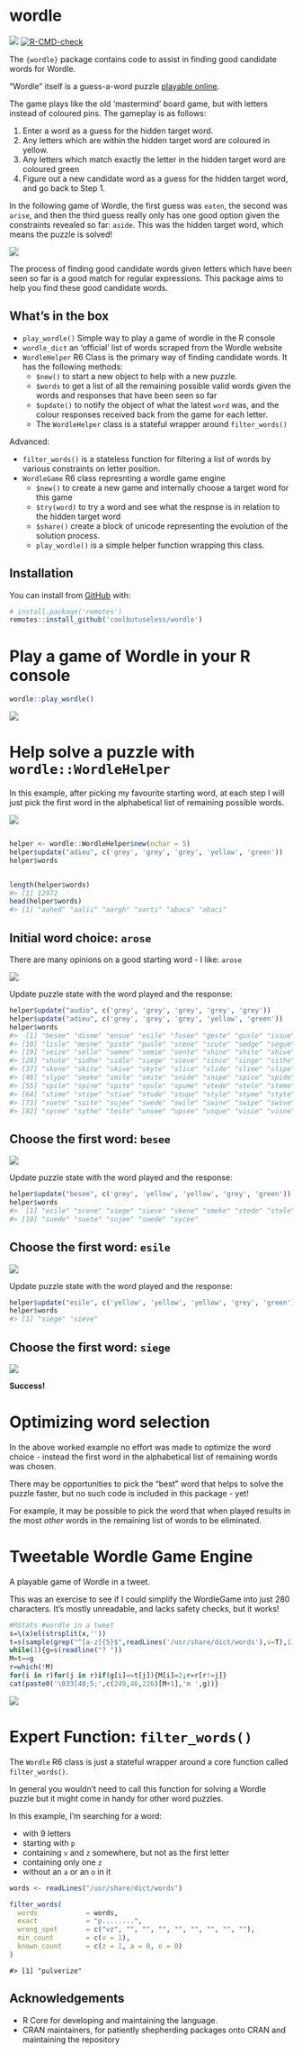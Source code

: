 
<!-- README.md is generated from README.Rmd. Please edit that file -->

# wordle

<!-- badges: start -->

![](https://img.shields.io/badge/cool-useless-green.svg)
[![R-CMD-check](https://github.com/coolbutuseless/wordle/workflows/R-CMD-check/badge.svg)](https://github.com/coolbutuseless/wordle/actions)
<!-- badges: end -->

The `{wordle}` package contains code to assist in finding good candidate
words for Wordle.

“Wordle” itself is a guess-a-word puzzle [playable
online](https://www.powerlanguage.co.uk/wordle/).

The game plays like the old ‘mastermind’ board game, but with letters
instead of coloured pins. The gameplay is as follows:

1.  Enter a word as a guess for the hidden target word.
2.  Any letters which are within the hidden target word are coloured in
    yellow.
3.  Any letters which match exactly the letter in the hidden target word
    are coloured green
4.  Figure out a new candidate word as a guess for the hidden target
    word, and go back to Step 1.

In the following game of Wordle, the first guess was `eaten`, the second
was `arise`, and then the third guess really only has one good option
given the constraints revealed so far: `aside`. This was the hidden
target word, which means the puzzle is solved!

<img src="man/figures/eg.png" />

The process of finding good candidate words given letters which have
been seen so far is a good match for regular expressions. This package
aims to help you find these good candidate words.

## What’s in the box

-   `play_wordle()` Simple way to play a game of wordle in the R console
-   `wordle_dict` an ‘official’ list of words scraped from the Wordle
    website
-   `WordleHelper` R6 Class is the primary way of finding candidate
    words. It has the following methods:
    -   `$new()` to start a new object to help with a new puzzle.
    -   `$words` to get a list of all the remaining possible valid words
        given the words and responses that have been seen so far
    -   `$update()` to notify the object of what the latest `word` was,
        and the colour responses received back from the game for each
        letter.
    -   The `WordleHelper` class is a stateful wrapper around
        `filter_words()`

Advanced:

-   `filter_words()` is a stateless function for filtering a list of
    words by various constraints on letter position.
-   `WordleGame` R6 class represnting a wordle game engine
    -   `$new()` to create a new game and internally choose a target
        word for this game
    -   `$try(word)` to try a word and see what the respnse is in
        relation to the hidden target word
    -   `$share()` create a block of unicode representing the evolution
        of the solution process.
    -   `play_wordle()` is a simple helper function wrapping this class.

## Installation

You can install from [GitHub](https://github.com/coolbutuseless/wordle)
with:

``` r
# install.package('remotes')
remotes::install_github('coolbutuseless/wordle')
```

# Play a game of Wordle in your R console

``` r
wordle::play_wordle()
```

<img src="man/figures/game.png" />

# Help solve a puzzle with `wordle::WordleHelper`

In this example, after picking my favourite starting word, at each step
I will just pick the first word in the alphabetical list of remaining
possible words.

<img src="man/figures/00.png" />

``` r

helper <- wordle::WordleHelper$new(nchar = 5)
helper$update("adieu", c('grey', 'grey', 'grey', 'yellow', 'green'))
helper$words


length(helper$words)
#> [1] 12972
head(helper$words)
#> [1] "aahed" "aalii" "aargh" "aarti" "abaca" "abaci"
```

## Initial word choice: `arose`

There are many opinions on a good starting word - I like: `arose`

<img src="man/figures/01.png" />

Update puzzle state with the word played and the response:

``` r
helper$update("audio", c('grey', 'grey', 'grey', 'grey', 'grey'))
helper$update("adieu", c('grey', 'grey', 'grey', 'yellow', 'green'))
helper$words
#>  [1] "besee" "disme" "ensue" "esile" "fusee" "geste" "gusle" "issue" "istle"
#> [10] "lisle" "mesne" "piste" "pusle" "scene" "scute" "sedge" "segue" "seine"
#> [19] "seize" "selle" "semee" "semie" "sente" "shine" "shite" "shive" "shule"
#> [28] "shute" "sidhe" "sidle" "siege" "sieve" "since" "singe" "sithe" "sixte"
#> [37] "skene" "skite" "skive" "skyte" "slice" "slide" "slime" "slipe" "slive"
#> [46] "slype" "smeke" "smile" "smite" "snide" "snipe" "spice" "spide" "spike"
#> [55] "spile" "spine" "spite" "spule" "spume" "stede" "stele" "steme" "stile"
#> [64] "stime" "stipe" "stive" "stude" "stupe" "style" "styme" "styte" "suede"
#> [73] "suete" "suite" "sujee" "swede" "swile" "swine" "swipe" "swive" "sybbe"
#> [82] "sycee" "sythe" "teste" "unsee" "upsee" "usque" "visie" "visne"
```

## Choose the first word: `besee`

<img src="man/figures/02.png" />

Update puzzle state with the word played and the response:

``` r
helper$update("besee", c('grey', 'yellow', 'yellow', 'grey', 'green'))
helper$words
#>  [1] "esile" "scene" "siege" "sieve" "skene" "smeke" "stede" "stele" "steme"
#> [10] "suede" "suete" "sujee" "swede" "sycee"
```

## Choose the first word: `esile`

<img src="man/figures/03.png" />

Update puzzle state with the word played and the response:

``` r
helper$update("esile", c('yellow', 'yellow', 'yellow', 'grey', 'green'))
helper$words
#> [1] "siege" "sieve"
```

## Choose the first word: `siege`

<img src="man/figures/04.png" />

**Success!**

# Optimizing word selection

In the above worked example no effort was made to optimize the word
choice - instead the first word in the alphabetical list of remaining
words was chosen.

There may be opportunities to pick the “best” word that helps to solve
the puzzle faster, but no such code is included in this package - yet!

For example, it may be possible to pick the word that when played
results in the most *other* words in the remaining list of words to be
eliminated.

# Tweetable Wordle Game Engine

A playable game of Wordle in a tweet.

This was an exercise to see if I could simplify the WordleGame into just
280 characters. It’s mostly unreadable, and lacks safety checks, but it
works!

``` r
#RStats #wordle in a tweet
s=\(x)el(strsplit(x,''))
t=s(sample(grep("^[a-z]{5}$",readLines('/usr/share/dict/words'),v=T),1))
while(1){g=s(readline("? "))
M=t==g
r=which(!M)
for(i in r)for(j in r)if(g[i]==t[j]){M[i]=2;r=r[r!=j]}
cat(paste0('\033[48;5;',c(249,46,226)[M+1],'m ',g))}
```

<img src="man/figures/tweetable.png" />

# Expert Function: `filter_words()`

The `Wordle` R6 class is just a stateful wrapper around a core function
called `filter_words()`.

In general you wouldn’t need to call this function for solving a Wordle
puzzle but it might come in handy for other word puzzles.

In this example, I’m searching for a word:

-   with 9 letters
-   starting with `p`
-   containing `v` and `z` somewhere, but not as the first letter
-   containing only one `z`
-   without an `a` or an `o` in it

``` r
words <- readLines("/usr/share/dict/words")

filter_words(
  words            = words,
  exact            = "p........",
  wrong_spot       = c("vz", "", "", "", "", "", "", "", ""),
  min_count        = c(v = 1),
  known_count      = c(z = 1, a = 0, o = 0)
)
```

    #> [1] "pulverize"

## Acknowledgements

-   R Core for developing and maintaining the language.
-   CRAN maintainers, for patiently shepherding packages onto CRAN and
    maintaining the repository
